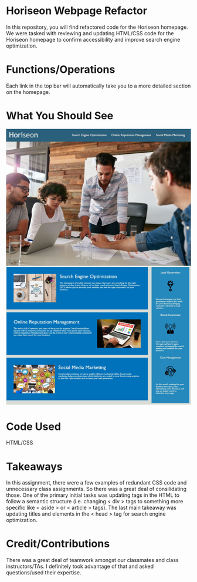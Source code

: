 # Horiseon Webpage Refactor
In this repository, you will find refactored code for the Horiseon homepage.  We were tasked with reviewing and updating HTML/CSS code for the Horiseon homepage to confirm accessibility and improve search engine optimization.  

# Functions/Operations
Each link in the top bar will automatically take you to a more detailed section on the homepage.  

# What You Should See
![WebpageHome](./assets/images/horiseonHome.JPG?raw=true)
![WebpageHome](./assets/images/horiseonArticle.JPG?raw=true)

# Code Used
HTML/CSS

# Takeaways
In this assignment, there were a few examples of redundant CSS code and unnecessary class assignments. So there was a great deal of consilidating those.  One of the primary initial tasks was updating tags in the HTML to follow a semantic structure (i.e. changing < div > tags to something more specific like < aside > or < article > tags). The last main takeaway was updating titles and elements in the < head > tag for search engine optimization.  

# Credit/Contributions
There was a great deal of teamwork amongst our classmates and class instructors/TAs.  I definitely took advantage of that and asked questions/used their expertise.  

